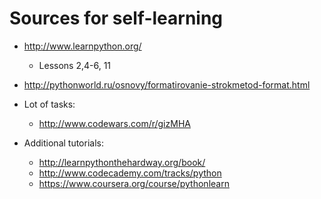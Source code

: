 # Sources for self-learning

* http://www.learnpython.org/ 
    * Lessons 2,4-6, 11
* http://pythonworld.ru/osnovy/formatirovanie-strokmetod-format.html


* Lot of tasks: 
    * http://www.codewars.com/r/gizMHA
 
 
* Additional tutorials: 
    * http://learnpythonthehardway.org/book/ 
    * http://www.codecademy.com/tracks/python 
    * https://www.coursera.org/course/pythonlearn
